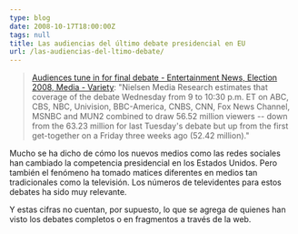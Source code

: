 ```yaml
---
type: blog
date: 2008-10-17T18:00:00Z
tags: null
title: Las audiencias del último debate presidencial en EU
url: /las-audiencias-del-ltimo-debate/
---
```


<a href="http://www.variety.com/article/VR1117994135.html?categoryid=3230&amp;cs=1&amp;nid=2626"></a><blockquote><a href="http://www.variety.com/article/VR1117994135.html?categoryid=3230&amp;cs=1&amp;nid=2626">Audiences tune in for final debate - Entertainment News, Election 2008, Media - Variety</a>: "Nielsen Media Research estimates that coverage of the debate Wednesday from 9 to 10:30 p.m. ET on ABC, CBS, NBC, Univision, BBC-America, CNBS, CNN, Fox News Channel, MSNBC and MUN2 combined to draw 56.52 million viewers -- down from the 63.23 million for last Tuesday's debate but up from the first get-together on a Friday three weeks ago (52.42 million)."</blockquote>

Mucho se ha dicho de cómo los nuevos medios como las redes sociales han cambiado la competencia presidencial en los Estados Unidos. Pero también el fenómeno ha tomado matices diferentes en medios tan tradicionales como la televisión. Los números de televidentes para estos debates ha sido muy relevante.

Y estas cifras no cuentan, por supuesto, lo que se agrega de quienes han visto los debates completos o en fragmentos a través de la web.